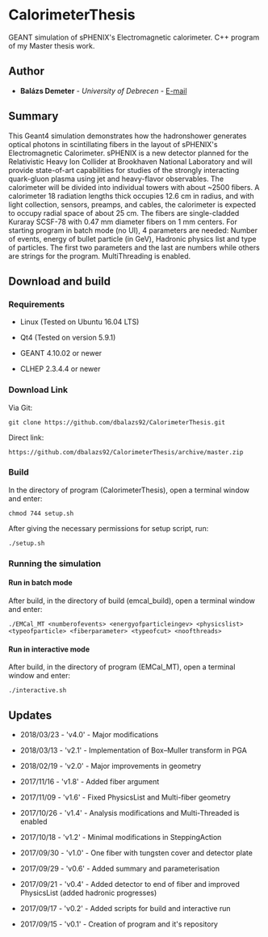 # CalorimeterThesis

GEANT simulation of sPHENIX's Electromagnetic calorimeter. C++ program of my Master thesis work.

## Author

* **Balázs Demeter** - *University of Debrecen* - [E-mail](mailto:balazsdemeter92@gmail.com)

## Summary

This Geant4 simulation demonstrates how the hadronshower generates optical photons in scintillating fibers in the layout of sPHENIX's Electromagnetic Calorimeter. 
sPHENIX is a new detector planned for the Relativistic Heavy Ion Collider at Brookhaven National Laboratory and will provide state-of-art capabilities for studies of the strongly interacting quark-gluon plasma using jet and heavy-flavor observables. 
The calorimeter will be divided into individual towers with about ~2500 fibers. 
A calorimeter 18 radiation lengths thick occupies 12.6 cm in radius, and with light collection, sensors, preamps, and cables, the calorimeter is expected to occupy radial space of about 25 cm. 
The fibers are single-cladded Kuraray SCSF-78 with 0.47 mm diameter fibers on 1 mm centers. 
For starting program in batch mode (no UI), 4 parameters are needed: Number of events, energy of bullet particle (in GeV), Hadronic physics list and type of particles. 
The first two parameters and the last are numbers while others are strings for the program. MultiThreading is enabled.

## Download and build

### Requirements

* Linux (Tested on Ubuntu 16.04 LTS)

* Qt4 (Tested on version 5.9.1) 

* GEANT 4.10.02 or newer

* CLHEP 2.3.4.4 or newer

### Download Link

Via Git:

```
git clone https://github.com/dbalazs92/CalorimeterThesis.git
```

Direct link:

```
https://github.com/dbalazs92/CalorimeterThesis/archive/master.zip
```

### Build

In the directory of program (CalorimeterThesis), open a terminal window and enter:

```
chmod 744 setup.sh
```

After giving the necessary permissions for setup script, run:

```
./setup.sh
``` 

### Running the simulation
 
#### Run in batch mode

After build, in the directory of build (emcal_build), open a terminal window and enter:

```
./EMCal_MT <numberofevents> <energyofparticleingev> <physicslist> <typeofparticle> <fiberparameter> <typeofcut> <noofthreads>
```

#### Run in interactive mode

After build, in the directory of program (EMCal_MT), open a terminal window and enter:

```
./interactive.sh
```

## Updates

* 2018/03/23 - 'v4.0' - Major modifications

* 2018/03/13 - 'v2.1' - Implementation of Box–Muller transform in PGA

* 2018/02/19 - 'v2.0' - Major improvements in geometry

* 2017/11/16 - 'v1.8' - Added fiber argument

* 2017/11/09 - 'v1.6' - Fixed PhysicsList and Multi-fiber geometry

* 2017/10/26 - 'v1.4' - Analysis modifications and Multi-Threaded is enabled

* 2017/10/18 - 'v1.2' - Minimal modifications in SteppingAction

* 2017/09/30 - 'v1.0' - One fiber with tungsten cover and detector plate

* 2017/09/29 - 'v0.6' - Added summary and parameterisation

* 2017/09/21 - 'v0.4' - Added detector to end of fiber and improved PhysicsList (added hadronic progresses)

* 2017/09/17 - 'v0.2' - Added scripts for build and interactive run

* 2017/09/15 - 'v0.1' - Creation of program and it's repository
